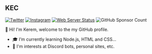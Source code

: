 ## KEC
[![Twitter](https://img.shields.io/badge/-Twitter-1da1f2?style=flat&labelColor=1da1f2&logo=twitter&logoColor=white&link=https://www.twitter.com/keremefecelik/)](https://www.twitter.com/keremefecelik/)
[![Instagram](https://img.shields.io/badge/-Instagram-FD087E?style=flat&labelColor=FD087E&logo=instagram&logoColor=white&link=https://www.instagram.com/kec_ofc/)](https://www.instagram.com/kec_ofc/) 
[![Web Server Status](https://img.shields.io/website?down_message=Inactive&label=Web%20Servers&up_message=Active&url=https%3A%2F%2Fkeremefecelik.ga)](https://status.keremefecelik.ga)
![GitHub Sponsor Count](https://img.shields.io/github/sponsors/KEC-Offical)


👋 Hi! I'm Kerem, welcome to the my GitHub profile.

- 🎓 I’m currently learning Node.js, HTML and CSS...
- :pushpin: I'm interests at Discord bots, personal sites, etc.
